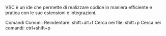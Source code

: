 VSC è un ide che permette di realizzare codice in maniera efficiente e pratica con le sue estensioni e integrazioni. 

Comandi Comuni:
Reindentare: shift+alt+f
Cerca nei file: shift+p
Cerca nei comandi: ctrl+shift+p